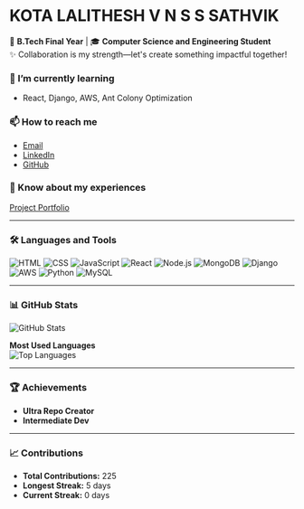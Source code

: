 # KOTA LALITHESH V N S S SATHVIK

🚀 **B.Tech Final Year** | 🎓 **Computer Science and Engineering Student**  
✨ Collaboration is my strength—let's create something impactful together!

### 🌱 I’m currently learning
- React, Django, AWS, Ant Colony Optimization

### 📫 How to reach me
- [Email](mailto:2100030279cseh@gmail.com)
- [LinkedIn](https://linkedin.com/in/sathvik-kota)
- [GitHub](https://github.com/Sathvikkota)

### 📖 Know about my experiences
[Project Portfolio](#) <!-- Add link to portfolio or resume if available -->

---

### 🛠️ **Languages and Tools**
![HTML](https://img.shields.io/badge/HTML5-333333?style=flat&logo=html5)
![CSS](https://img.shields.io/badge/CSS3-333333?style=flat&logo=css3)
![JavaScript](https://img.shields.io/badge/JavaScript-333333?style=flat&logo=javascript)
![React](https://img.shields.io/badge/React-333333?style=flat&logo=react)
![Node.js](https://img.shields.io/badge/Node.js-333333?style=flat&logo=node.js)
![MongoDB](https://img.shields.io/badge/MongoDB-333333?style=flat&logo=mongodb)
![Django](https://img.shields.io/badge/Django-333333?style=flat&logo=django)
![AWS](https://img.shields.io/badge/AWS-333333?style=flat&logo=amazonaws)
![Python](https://img.shields.io/badge/Python-333333?style=flat&logo=python)
![MySQL](https://img.shields.io/badge/MySQL-333333?style=flat&logo=mysql)

---

### 📊 **GitHub Stats**
![GitHub Stats](https://github-readme-stats.vercel.app/api?username=Sathvikkota&show_icons=true&theme=radical)

**Most Used Languages**  
![Top Languages](https://github-readme-stats.vercel.app/api/top-langs/?username=Sathvikkota&layout=compact&theme=radical)

---

### 🏆 **Achievements**
- **Ultra Repo Creator**  
- **Intermediate Dev**

---

### 📈 **Contributions**
- **Total Contributions:** 225  
- **Longest Streak:** 5 days  
- **Current Streak:** 0 days  
